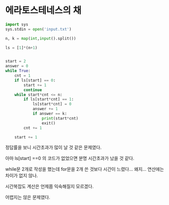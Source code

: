 # 에라토스테네스의 채

```python
import sys
sys.stdin = open('input.txt')

n, k = map(int,input().split())

ls = [1]*(n+1)


start = 2
answer = 0
while True:
    cnt = 1
    if ls[start] == 0:
        start += 1
        continue
    while start*cnt <= n:
        if ls[start*cnt] == 1:
            ls[start*cnt] = 0
            answer += 1
            if answer == k:
                print(start*cnt)
                exit()
        cnt += 1

    start += 1


```

정답률을 보니 시간초과가 많이 날 것 같은 문제였다.

아마 ls[start] ==0 의 코드가 없었으면 분명 시간초과가 났을 것 같다.

while문 2개로 작성을 했는데 for문을 2개 쓴 것보다 시간이 느렸다... 왜지... 연산에는 차이가 없지 않나.

시간복잡도 계산은 언제쯤 익숙해질지 모르겠다.

어렵지는 않은 문제였다.